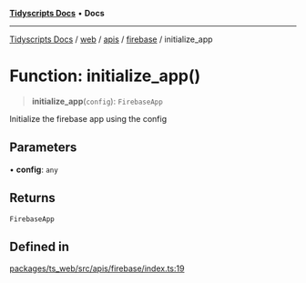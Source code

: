 [**Tidyscripts Docs**](../../../../../../../README.md) • **Docs**

***

[Tidyscripts Docs](../../../../../../../globals.md) / [web](../../../../../README.md) / [apis](../../../README.md) / [firebase](../README.md) / initialize\_app

# Function: initialize\_app()

> **initialize\_app**(`config`): `FirebaseApp`

Initialize the firebase app using the config

## Parameters

• **config**: `any`

## Returns

`FirebaseApp`

## Defined in

[packages/ts\_web/src/apis/firebase/index.ts:19](https://github.com/sheunaluko/tidyscripts/blob/master/packages/ts_web/src/apis/firebase/index.ts#L19)
